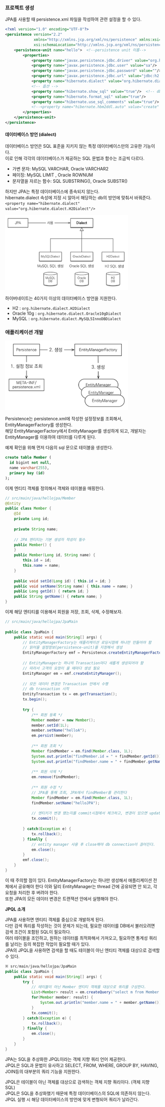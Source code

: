 ### 프로젝트 생성

JPA를 사용할 때 persistence.xml 파일을 작성하여 관련 설정을 할 수 있다.

```xml
<?xml version="1.0" encoding="UTF-8"?>
<persistence version="2.2"
             xmlns="http://xmlns.jcp.org/xml/ns/persistence" xmlns:xsi="http://www.w3.org/2001/XMLSchema-instance"
             xsi:schemaLocation="http://xmlns.jcp.org/xml/ns/persistence http://xmlns.jcp.org/xml/ns/persistence/persistence_2_2.xsd">
    <persistence-unit name="hello">  <!--persistence unit 이름-->
        <properties>
            <property name="javax.persistence.jdbc.driver" value="org.h2.Driver"/>
            <property name="javax.persistence.jdbc.user" value="sa"/>
            <property name="javax.persistence.jdbc.password" value=""/>
            <property name="javax.persistence.jdbc.url" value="jdbc:h2:tcp://localhost/~/test"/>
            <property name="hibernate.dialect" value="org.hibernate.dialect.H2Dialect"/>
            <!-- 옵션 -->
            <property name="hibernate.show_sql" value="true"/>  <!-- db에 나가는 쿼리를 보여줌 -->
            <property name="hibernate.format_sql" value="true"/>
            <property name="hibernate.use_sql_comments" value="true"/>
            <!--<property name="hibernate.hbm2ddl.auto" value="create" />-->
        </properties>
    </persistence-unit>
</persistence>
```

#### 데이터베이스 방언 (dialect)

데이터베이스 방언은 SQL 표준을 지키지 않는 특정 데이터베이스만의 고유한 기능이다.  
이로 인해 각각의 데이터베이스가 제공하는 SQL 문법과 함수는 조금씩 다르다.

- 가변 문자: MySQL VARCHAR, Oracle VARCHAR2
- 페이징: MySQL LIMIT , Oracle ROWNUM
- 문자열을 자르는 함수: SQL SUBSTRING(), Oracle SUBSTR()

하지만 JPA는 특정 데이터베이스에 종속되지 않는다.  
hibernate.dialect 속성에 지정 시 알아서 해당하는 db의 방언에 맞춰서 바꿔준다.  
`<property name="hibernate.dialect" value="org.hibernate.dialect.H2Dialect"/>`

<img src="./images/2_JPA_Start1.png" width="400">

하이버네이트는 40가지 이상의 데이터베이스 방언을 지원한다.

- H2 : `org.hibernate.dialect.H2Dialect`
- Oracle 10g : `org.hibernate.dialect.Oracle10gDialect`
- MySQL : `org.hibernate.dialect.MySQL5InnoDBDialect`

### 애플리케이션 개발

<img src="./images/2_JPA_Start2.png" width="400">

Persistence는 persistence.xml에 작성한 설정정보를 조회해서, EntityManagerFactory를 생성한다.  
해당 EntityManagerFactory에서 EntityManager를 생성하게 되고, 개발자는 EntityManager를 이용하여 데이터를 다루게 된다.

예제 확인을 위해 먼저 다음의 sql 문으로 테이블을 생성한다.

```sql
create table Member (
  id bigint not null,
  name varchar(255),
  primary key (id)
);
```

이제 엔티티 객체를 정의해서 객체와 테이블을 매핑한다.

```java
// src/main/java/hellojpa/Member
@Entity
public class Member {
    @Id
    private Long id;

    private String name;

    // JPA 엔티티는 기본 생성자 작성이 필수
    public Member() {
    }
    public Member(Long id, String name) {
        this.id = id;
        this.name = name;
    }

    public void setId(Long id) { this.id = id; }
    public void setName(String name) { this.name = name; }
    public Long getId() { return id; }
    public String getName() { return name; }
}
```

이제 해당 엔티티를 이용해서 회원을 저장, 조회, 삭제, 수정해보자.

```java
// src/main/java/hellojpa/JpaMain

public class JpaMain {
    public static void main(String[] args) {
        // EntityManagerFactory는 애플리케이션 로딩시점에 하나만 만들어야 함
        // 읽어올 설정정보(persistence-unit)를 지정해서 생성
        EntityManagerFactory emf = Persistence.createEntityManagerFactory("hello");

        // EntityManager는 하나의 Transaction마다 새롭게 생성되어야 함
        // 따라서 고객의 요청이 올 때마다 생성 필요
        EntityManager em = emf.createEntityManager();

        // 모든 데이터 변경은 Transaction 안에서 수행
        // db transaction 시작
        EntityTransaction tx = em.getTransaction();
        tx.begin();

        try {
            /** 회원 등록 */
            Member member = new Member();
            member.setId(1L);
            member.setName("helloA");
            em.persist(member);

            /** 회원 조회 */
            Member findMember = em.find(Member.class, 1L);
            System.out.println("findMember.id = " + findMember.getId());
            System.out.println("findMember.name = " + findMember.getName());

            /** 회원 삭제 */
            em.remove(findMember);

            /** 회원 수정 */
            // JPA를 통해 조회, JPA에서 findMember를 관리한다
            Member findMember = em.find(Member.class, 1L);
            findMember.setName("helloJPA");

            // 엔티키가 변경 됐는지를 commit시점에서 체크하고, 변경이 있으면 update 뭐리를 날린다.
            tx.commit();

        } catch(Exception e) {
            tx.rollback();
        } finally {
            // entity manager 사용 후 close해야 db connection이 끊어진다.
            em.close();
        }
        emf.close();
    }
}
```

이 때 주의할 점이 있다.
EntityManagerFactory는 하나만 생성해서 애플리케이션 전체에서 공유해야 한다 
이와 달리 EntityManager는 thread 간에 공유되면 안 되고, 각 요청을 처리한 후 버려야 한다.  
또한 JPA의 모든 데이터 변경은 트랜잭션 안에서 실행해야 한다.

**JPQL 소개**

JPA를 사용하면 엔티티 객체를 중심으로 개발하게 된다.  
다만 검색 쿼리를 작성하는 것이 문제가 되는데, 필요한 데이터를 DB에서 불러오려면 검색 조건이 포함된 SQL이 필요하다.  
여러 테이블을 조인하고, 원하는 데이터를 최적화해서 가져오고, 필요하면 통계성 쿼리를 날리는 등의 복잡한 작업이 필요할 때가 있다.  
JPA의 JPQL을 사용하면 검색을 할 때도 테이블이 아닌 엔티티 객체를 대상으로 검색할 수 있다.  

```java
※ src/main/java/hellojpa/JpaMain
public class JpaMain {
    public static void main(String[] args) {
        try {
            // 테이블이 아닌 Member 엔티티 객체를 대상으로 쿼리를 구성한다.
            List<Member> result = em.createQuery("select m from Member as m", Member.class).getResultList();
            for(Member member: result) {
                System.out.println("member.name = " + member.getName());
            }
            tx.commit();
        } catch(Exception e) {
            tx.rollback();
        } finally {
            em.close();
        }
    }
}

```

JPA는 SQL을 추상화한 JPQL이라는 객체 지향 쿼리 언어 제공한다.  
JPQL은 SQL과 문법이 유사하고 SELECT, FROM, WHERE, GROUP BY, HAVING, JOIN등의 대부분의 쿼리 기능을 지원한다.

JPQL은 테이블이 아닌 객체를 대상으로 검색하는 객체 지향 쿼리이다. (객체 지향 SQL)  
JPQL은 SQL을 추상화했기 때문에 특정 데이터베이스의 SQL에 의존하지 않는다.  
JPQL 실행 시 해당 데이터베이스의 방언에 맞게 변형되어 쿼리가 날라간다.
